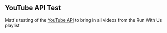 ## YouTube API Test

Matt's testing of the [YouTube API](https://developers.google.com/youtube/v3/) to bring in all videos from the Run With Us playlist
